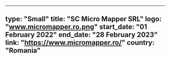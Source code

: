 
---
type: "Small"
title: "SC Micro Mapper SRL"
logo: "www.micromapper.ro.png"
start_date: "01 February 2022"
end_date: "28 February 2023"
link: "https://www.micromapper.ro/"
country: "Romania"
---
